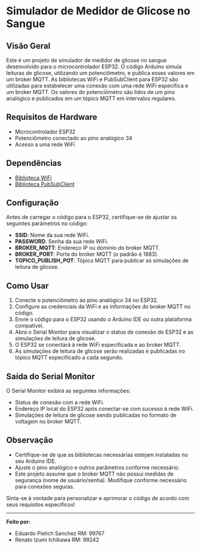 # Simulador de Medidor de Glicose no Sangue

## Visão Geral

Este é um projeto de simulador de medidor de glicose no sangue desenvolvido para o microcontrolador ESP32. O código Arduino simula leituras de glicose, utilizando um potenciômetro, e publica esses valores em um broker MQTT. As bibliotecas WiFi e PubSubClient para ESP32 são utilizadas para estabelecer uma conexão com uma rede WiFi específica e um broker MQTT. Os valores do potenciômetro são lidos de um pino analógico e publicados em um tópico MQTT em intervalos regulares.

## Requisitos de Hardware

- Microcontrolador ESP32
- Potenciômetro conectado ao pino analógico 34
- Acesso a uma rede WiFi

## Dependências

- [Biblioteca WiFi](https://github.com/espressif/arduino-esp32/tree/master/libraries/WiFi)
- [Biblioteca PubSubClient](https://github.com/knolleary/pubsubclient)

## Configuração

Antes de carregar o código para o ESP32, certifique-se de ajustar os seguintes parâmetros no código:

- **SSID**: Nome da sua rede WiFi.
- **PASSWORD**: Senha da sua rede WiFi.
- **BROKER_MQTT**: Endereço IP ou domínio do broker MQTT.
- **BROKER_PORT**: Porta do broker MQTT (o padrão é 1883).
- **TOPICO_PUBLISH_POT**: Tópico MQTT para publicar as simulações de leitura de glicose.

## Como Usar

1. Conecte o potenciômetro ao pino analógico 34 no ESP32.
2. Configure as credenciais da WiFi e as informações do broker MQTT no código.
3. Envie o código para o ESP32 usando o Arduino IDE ou outra plataforma compatível.
4. Abra o Serial Monitor para visualizar o status de conexão do ESP32 e as simulações de leitura de glicose.
5. O ESP32 se conectará à rede WiFi especificada e ao broker MQTT.
6. As simulações de leitura de glicose serão realizadas e publicadas no tópico MQTT especificado a cada segundo.

## Saída do Serial Monitor

O Serial Monitor exibirá as seguintes informações:

- Status de conexão com a rede WiFi.
- Endereço IP local do ESP32 após conectar-se com sucesso à rede WiFi.
- Simulações de leitura de glicose sendo publicadas no formato de voltagem no broker MQTT.

## Observação

- Certifique-se de que as bibliotecas necessárias estejam instaladas no seu Arduino IDE.
- Ajuste o pino analógico e outros parâmetros conforme necessário.
- Este projeto assume que o broker MQTT não possui medidas de segurança (nome de usuário/senha). Modifique conforme necessário para conexões seguras.

Sinta-se à vontade para personalizar e aprimorar o código de acordo com seus requisitos específicos!

---

**Feito por:**

- Eduardo Pielich Sanchez RM: 99767
- Renato Izumi Ichikawa RM: 99242
